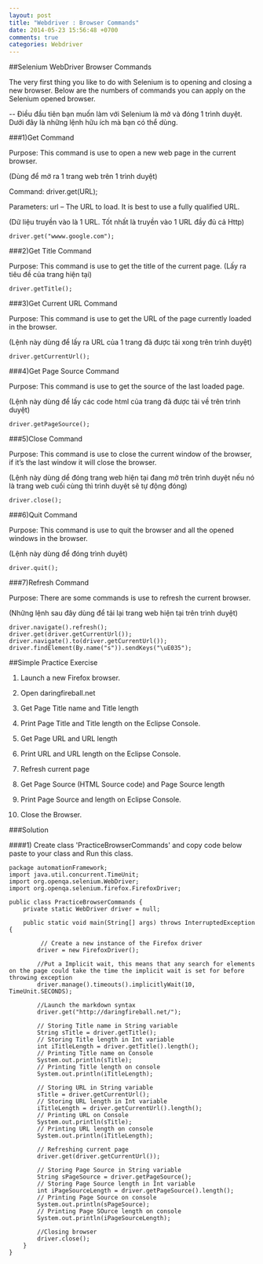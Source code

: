 ```yaml
---
layout: post
title: "Webdriver : Browser Commands"
date: 2014-05-23 15:56:48 +0700
comments: true
categories: Webdriver
---
```


##Selenium WebDriver Browser Commands

The very first thing you like to do with Selenium is to opening and closing a new browser. Below are the numbers of commands you can apply on the Selenium opened browser.

-- Điều đầu tiên bạn muốn làm với Selenium là mở và đóng 1 trình duyệt. Dưới đây là những lệnh hữu ích mà bạn có thể dùng.

###1)Get Command

Purpose: This command is use to open a new web page in the current browser. 

(Dùng để mở ra 1 trang web trên 1 trình duyệt)

Command: driver.get(URL);

Parameters: url – The URL to load. It is best to use a fully qualified URL.

(Dữ liệu truyền vào là 1 URL. Tốt nhất là truyền vào 1 URL đầy đủ cả Http)

``` 
driver.get("wwww.google.com");
```

###2)Get Title Command

Purpose: This command is use to get the title of the current page.
(Lấy ra tiêu đề của trang hiện tại)

``` 
driver.getTitle();
```

###3)Get Current URL Command

Purpose: This command is use to get the URL of the page currently loaded in the browser.

(Lệnh này dùng để lấy ra URL của 1 trang đã được tải xong trên trình duyệt)

``` 
driver.getCurrentUrl();
```

###4)Get Page Source Command

Purpose: This command is use to get the source of the last loaded page.

(Lệnh này dùng để lấy các code html của trang đã được tải về trên trình duyệt)

``` 
driver.getPageSource();
```

###5)Close Command

Purpose: This command is use to close the current window of the browser, if it’s the last window it will close the browser.

(Lệnh này dùng dể đóng trang web hiện tại đang mở trên trình duyệt nếu nó là trang web cuối cùng thì trình duyệt sẽ tự động đóng)

```
driver.close();
```

###6)Quit Command

Purpose: This command is use to quit the browser and all the opened windows in the browser.

(Lệnh này dùng để đóng trình duyêt)

```
driver.quit();
```

###7)Refresh Command

Purpose: There are some commands is use to refresh the current browser.

(Những lệnh sau đây dùng để tải lại trang web hiện tại trên trình duyệt)

```
driver.navigate().refresh();
driver.get(driver.getCurrentUrl());
driver.navigate().to(driver.getCurrentUrl());
driver.findElement(By.name("s")).sendKeys("\uE035");
```

##Simple Practice Exercise

1) Launch a new Firefox browser.

2) Open daringfireball.net

3) Get Page Title name and Title length

4) Print Page Title and Title length on the Eclipse Console.

5) Get Page URL and URL length

6) Print URL and URL length on the Eclipse Console.

7) Refresh current page

8) Get Page Source (HTML Source code) and Page Source length

9) Print Page Source and length on Eclipse Console.

10) Close the Browser.

###Solution

####1) Create class 'PracticeBrowserCommands' and copy code below paste to your class and Run this class.

```
package automationFramework;
import java.util.concurrent.TimeUnit;
import org.openqa.selenium.WebDriver;
import org.openqa.selenium.firefox.FirefoxDriver;
 
public class PracticeBrowserCommands {
    private static WebDriver driver = null;
 
    public static void main(String[] args) throws InterruptedException {
 
         // Create a new instance of the Firefox driver
        driver = new FirefoxDriver();
 
        //Put a Implicit wait, this means that any search for elements on the page could take the time the implicit wait is set for before throwing exception
        driver.manage().timeouts().implicitlyWait(10, TimeUnit.SECONDS);
 
        //Launch the markdown syntax
        driver.get("http://daringfireball.net/");
 
        // Storing Title name in String variable
        String sTitle = driver.getTitle();
        // Storing Title length in Int variable
        int iTitleLength = driver.getTitle().length();
        // Printing Title name on Console
        System.out.println(sTitle);
        // Printing Title length on console
        System.out.println(iTitleLength);
 
        // Storing URL in String variable
        sTitle = driver.getCurrentUrl();
        // Storing URL length in Int variable
        iTitleLength = driver.getCurrentUrl().length();
        // Printing URL on Console
        System.out.println(sTitle);
        // Printing URL length on console
        System.out.println(iTitleLength);
 
        // Refreshing current page
        driver.get(driver.getCurrentUrl());  
 
        // Storing Page Source in String variable
        String sPageSource = driver.getPageSource();
        // Storing Page Source length in Int variable
        int iPageSourceLength = driver.getPageSource().length();
        // Printing Page Source on console
        System.out.println(sPageSource);
        // Printing Page SOurce length on console
        System.out.println(iPageSourceLength);
 
        //Closing browser
        driver.close();
    }
}
```
